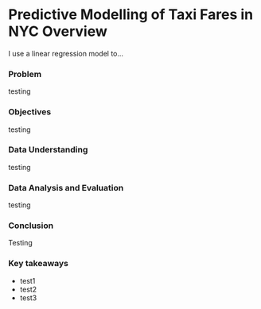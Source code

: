 # Predictive Modelling of Taxi Fares in NYC Overview
I use a linear regression model to...

### Problem
testing

### Objectives
testing

### Data Understanding
testing

### Data Analysis and Evaluation
testing

### Conclusion
Testing

### Key takeaways
- test1
- test2
- test3
